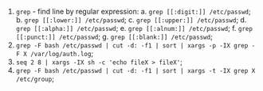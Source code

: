 1. ```grep``` - find line by regular expression:
  a. ```grep [[:digit:]] /etc/passwd```;
  b. ```grep [[:lower:]] /etc/passwd```;
  c. ```grep [[:upper:]] /etc/passwd```;
  d. ```grep [[:alpha:]] /etc/passwd```;
  e. ```grep [[:alnum:]] /etc/passwd```;
  f. ```grep [[:punct:]] /etc/passwd```;
  g. ```grep [[:blank:]] /etc/passwd```;
2. ```grep -F bash /etc/passwd | cut -d: -f1 | sort | xargs -p -IX grep -F X /var/log/auth.log```;
3. ```seq 2 8 | xargs -IX sh -c 'echo fileX > fileX'```;
4. ```grep -F bash /etc/passwd | cut -d: -f1 | sort | xargs -t -IX grep X /etc/group```;